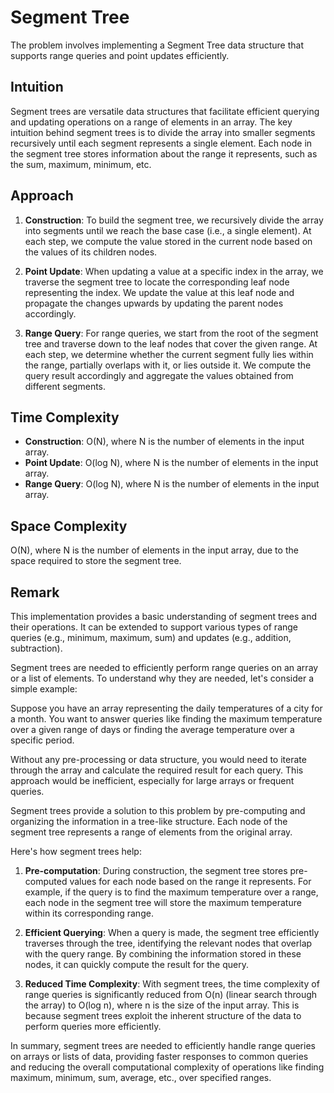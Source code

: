 # Segment Tree

The problem involves implementing a Segment Tree data structure that supports range queries and point updates efficiently.

## Intuition

Segment trees are versatile data structures that facilitate efficient querying and updating operations on a range of elements in an array. The key intuition behind segment trees is to divide the array into smaller segments recursively until each segment represents a single element. Each node in the segment tree stores information about the range it represents, such as the sum, maximum, minimum, etc.

## Approach

1. **Construction**: To build the segment tree, we recursively divide the array into segments until we reach the base case (i.e., a single element). At each step, we compute the value stored in the current node based on the values of its children nodes.
   
2. **Point Update**: When updating a value at a specific index in the array, we traverse the segment tree to locate the corresponding leaf node representing the index. We update the value at this leaf node and propagate the changes upwards by updating the parent nodes accordingly.
   
3. **Range Query**: For range queries, we start from the root of the segment tree and traverse down to the leaf nodes that cover the given range. At each step, we determine whether the current segment fully lies within the range, partially overlaps with it, or lies outside it. We compute the query result accordingly and aggregate the values obtained from different segments.

## Time Complexity

- **Construction**: O(N), where N is the number of elements in the input array.
- **Point Update**: O(log N), where N is the number of elements in the input array.
- **Range Query**: O(log N), where N is the number of elements in the input array.

## Space Complexity

O(N), where N is the number of elements in the input array, due to the space required to store the segment tree.

## Remark
This implementation provides a basic understanding of segment trees and their operations. It can be extended to support various types of range queries (e.g., minimum, maximum, sum) and updates (e.g., addition, subtraction).

Segment trees are needed to efficiently perform range queries on an array or a list of elements. To understand why they are needed, let's consider a simple example:

Suppose you have an array representing the daily temperatures of a city for a month. You want to answer queries like finding the maximum temperature over a given range of days or finding the average temperature over a specific period. 

Without any pre-processing or data structure, you would need to iterate through the array and calculate the required result for each query. This approach would be inefficient, especially for large arrays or frequent queries.

Segment trees provide a solution to this problem by pre-computing and organizing the information in a tree-like structure. Each node of the segment tree represents a range of elements from the original array. 

Here's how segment trees help:

1. **Pre-computation**: During construction, the segment tree stores pre-computed values for each node based on the range it represents. For example, if the query is to find the maximum temperature over a range, each node in the segment tree will store the maximum temperature within its corresponding range.

2. **Efficient Querying**: When a query is made, the segment tree efficiently traverses through the tree, identifying the relevant nodes that overlap with the query range. By combining the information stored in these nodes, it can quickly compute the result for the query.

3. **Reduced Time Complexity**: With segment trees, the time complexity of range queries is significantly reduced from O(n) (linear search through the array) to O(log n), where n is the size of the input array. This is because segment trees exploit the inherent structure of the data to perform queries more efficiently.

In summary, segment trees are needed to efficiently handle range queries on arrays or lists of data, providing faster responses to common queries and reducing the overall computational complexity of operations like finding maximum, minimum, sum, average, etc., over specified ranges.